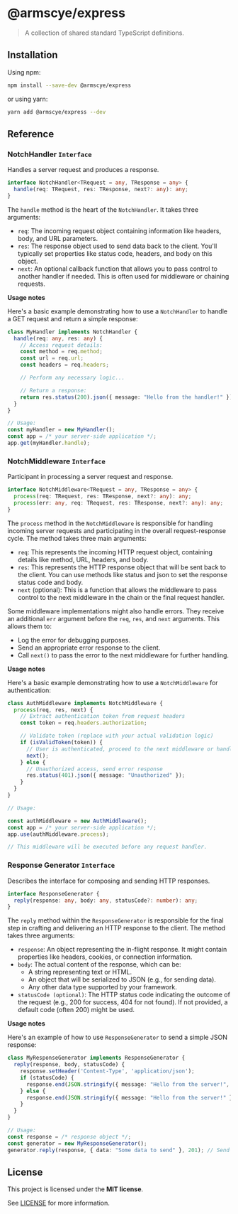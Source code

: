 # @armscye/express

> A collection of shared standard TypeScript definitions.

## Installation

Using npm:

```sh
npm install --save-dev @armscye/express
```

or using yarn:

```sh
yarn add @armscye/express --dev
```

## Reference

### NotchHandler `Interface`

Handles a server request and produces a response.

```ts
interface NotchHandler<TRequest = any, TResponse = any> {
  handle(req: TRequest, res: TResponse, next?: any): any;
}
```

The `handle` method is the heart of the `NotchHandler`. It takes three arguments:

- `req`: The incoming request object containing information like headers, body, and URL parameters.
- `res`: The response object used to send data back to the client. You'll typically set properties like status code, headers, and body on this object.
- `next`: An optional callback function that allows you to pass control to another handler if needed. This is often used for middleware or chaining requests.

**Usage notes**

Here's a basic example demonstrating how to use a `NotchHandler` to handle a GET request and return a simple response:

```ts
class MyHandler implements NotchHandler {
  handle(req: any, res: any) {
    // Access request details:
    const method = req.method;
    const url = req.url;
    const headers = req.headers;

    // Perform any necessary logic...

    // Return a response:
    return res.status(200).json({ message: "Hello from the handler!" });
  }
}

// Usage:
const myHandler = new MyHandler();
const app = /* your server-side application */;
app.get(myHandler.handle);
```

### NotchMiddleware `Interface`

Participant in processing a server request and response.

```ts
interface NotchMiddleware<TRequest = any, TResponse = any> {
  process(req: TRequest, res: TResponse, next?: any): any;
  process(err: any, req: TRequest, res: TResponse, next?: any): any;
}
```

The `process` method in the `NotchMiddleware` is responsible for handling incoming server requests and participating in the overall request-response cycle. The method takes three main arguments:

- `req`: This represents the incoming HTTP request object, containing details like method, URL, headers, and body.
- `res`: This represents the HTTP response object that will be sent back to the client. You can use methods like status and json to set the response status code and body.
- `next` (optional): This is a function that allows the middleware to pass control to the next middleware in the chain or the final request handler.

Some middleware implementations might also handle errors. They receive an additional `err` argument before the `req`, `res`, and `next` arguments. This allows them to:

- Log the error for debugging purposes.
- Send an appropriate error response to the client.
- Call `next()` to pass the error to the next middleware for further handling.

**Usage notes**

Here's a basic example demonstrating how to use a `NotchMiddleware` for authentication:

```ts
class AuthMiddleware implements NotchMiddleware {
  process(req, res, next) {
    // Extract authentication token from request headers
    const token = req.headers.authorization;

    // Validate token (replace with your actual validation logic)
    if (isValidToken(token)) {
      // User is authenticated, proceed to the next middleware or handler
      next();
    } else {
      // Unauthorized access, send error response
      res.status(401).json({ message: "Unauthorized" });
    }
  }
}

// Usage:

const authMiddleware = new AuthMiddleware();
const app = /* your server-side application */;
app.use(authMiddleware.process);

// This middleware will be executed before any request handler.
```

### Response Generator `Interface`

Describes the interface for composing and sending HTTP responses.

```ts
interface ResponseGenerator {
  reply(response: any, body: any, statusCode?: number): any;
}
```

The `reply` method within the `ResponseGenerator` is responsible for the final step in crafting and delivering an HTTP response to the client. The method takes three arguments:

- `response`: An object representing the in-flight response. It might contain properties like headers, cookies, or connection information.
- `body`: The actual content of the response, which can be:
  - A string representing text or HTML.
  - An object that will be serialized to JSON (e.g., for sending data).
  - Any other data type supported by your framework.
- `statusCode (optional)`: The HTTP status code indicating the outcome of the request (e.g., 200 for success, 404 for not found). If not provided, a default code (often 200) might be used.

**Usage notes**

Here's an example of how to use `ResponseGenerator` to send a simple JSON response:

```ts
class MyResponseGenerator implements ResponseGenerator {
  reply(response, body, statusCode) {
    response.setHeader('Content-Type', 'application/json');
    if (statusCode) {
      response.end(JSON.stringify({ message: "Hello from the server!", status: statusCode }));
    } else {
      response.end(JSON.stringify({ message: "Hello from the server!" }));
    }
  }
}

// Usage:
const response = /* response object */;
const generator = new MyResponseGenerator();
generator.reply(response, { data: "Some data to send" }, 201); // Send a 201 Created response
```

## License

This project is licensed under the **MIT license**.

See [LICENSE](LICENSE) for more information.
